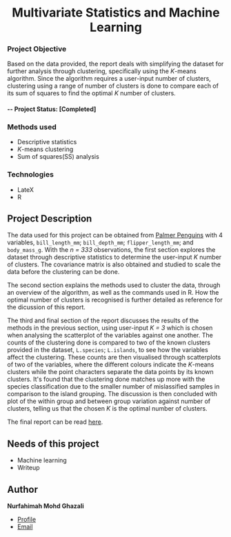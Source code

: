 <h1 align="center">Multivariate Statistics and Machine Learning</h1>

### Project Objective
Based on the data provided, the report deals with simplifying the dataset for further analysis through clustering, specifically using the _K_-means algorithm. Since the algorithm requires a user-input number of clusters, clustering using a range of number of clusters is done to compare each of its sum of squares to find the optimal _K_ number of clusters.

#### -- Project Status: [Completed]

### Methods used
- Descriptive statistics
- _K_-means clustering
- Sum of squares(SS) analysis

### Technologies
- LateX
- R

## Project Description
The  data used for this project can be obtained from [Palmer Penguins](https://pursuit.unimelb.edu.au/articles/how-do-penguins-find-their-mate-in-a-sea-of-tuxedos) with 4 variables, `bill_length_mm`; `bill_depth_mm`; `flipper_length_mm`; and `body_mass_g`. With the _n = 333_ observations, the first section explores the dataset through descriptive statistics to determine the user-input _K_ number of clusters. The covariance matrix is also obtained and studied to scale the data before the clustering can be done. 

The second section explains the methods used to cluster the data, through an overview of the algorithm, as well as the commands used in R. How the optimal number of clusters is recognised is further detailed as reference for the dicussion of this report.

The third and final section of the report discusses the results of the methods in the previous section, using user-input _K = 3_ which is chosen when analysing the scatterplot of the variables against one another. The counts of the clustering done is compared to two of the known clusters provided in the dataset, `L.species`; `L.islands`, to see how the variables affect the clustering. These counts are then visualised through scatterplots of two of the variables, where the different colours indicate the _K_-means clusters while the point characters separate the data points by its known clusters. It's found that the clustering done matches up more with the species classification due to the smaller number of mislassified samples in comparison to the island grouping. The discussion is then concluded with plot of the within group and between group variation against number of clusters, telling us that the chosen _K_ is the optimal number of clusters.

The final report can be read [here](https://github.com/fahimahghazali/Multivariate-Statistics-and-Machine-Learning/blob/main/MSML_cw-5.pdf).

## Needs of this project

- Machine learning 
- Writeup

## Author
**Nurfahimah Mohd Ghazali**

- [Profile](https://github.com/fahimahghazali "Fahimah Ghazali")
- [Email](mailto:fahimahghazali@icloud.com?subject=Hi% "Hi!")

